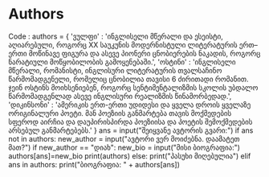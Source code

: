 # Authors
Code :
authors = { 
    'ვულფი' : 'ინგლისელი მწერალი და ესეისტი, აღიარებული, როგორც XX საუკუნის მოდერნისტული ლიტერატურის ერთ–ერთი მოწინავე ფიგურა და ასევე პიონერი ცნობიერების ნაკადის, როგორც ნარატიული მოწყობილობის გამოყენებაში.', 
    'ოსტინი' : 'ინგლისელი მწერალი, რომანისტი, ინგლისური ლიტერატურის თვალსაჩინო წარმომადგენელი, რომელიც ცნობილია თავისი 6 ძირითადი რომანით. ჯეინ ოსტინს მოიხსენიებენ, როგორც სენტიმენტალიზმის სკოლის უბდალო წარმომადგენლად ასევე ინგლისური რეალიზმის წინამორბედად.', 
    'დიკინსონი' : 'ამერიკის ერთ-ერთი უდიდესი და ყველა დროის ყველაზე ორიგინალური პოეტი. მან პოეზიის განმარტება თავის მოქმედების სფეროდ აირჩია და დაუპირისპირდა პოეზიისა და პოეტის შემოქმედების არსებულ განმარტებებს.'
}
ans = input("შეიყვანე ავტორის გვარი:")
if ans not in authors:
    new_author = input("ავტორი ვერ მოიძებნა. დაამატეთ მათ?")
    if new_author == "დიახ":
        new_bio = input("მისი ბიოგრაფია:")
        authors[ans]=new_bio
        print(authors)
    else:
        print("პასუხი მიღებულია")
elif ans in authors:
    print("ბიოგრაფია: " + authors[ans])
